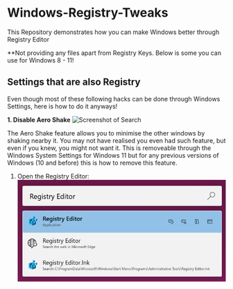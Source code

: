 # Windows-Registry-Tweaks
This Repository demonstrates how you can make Windows better through Registry Editor

**Not providing any files apart from Registry Keys. Below is some you can use for Windows 8 - 11!

## Settings that are also Registry
Even though most of these following hacks can be done through Windows Settings, here is how to do it anyways!

**1. Disable Aero Shake**
   ![Screenshot of Search](https://github.com/jerfer1111/Windows-Registry-Tweaks/blob/main/disable_aero_shake_attached_screenshots/Disable%20Aero%20Shake%20Picture%201.png?raw=true)
   
   The Aero Shake feature allows you to minimise the other windows by shaking nearby it. You may not have realised you even had such feature, but even if you knew, you might not want it. This is removeable through the Windows System Settings for Windows 11 but for any previous versions of Windows (10 and before) this is how to remove this feature.

   1. Open the Registry Editor:
     ![Screenshot of Search](disable_aero_shake_attached_screenshots/registry_editor_search.png)
